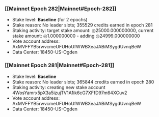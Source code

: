 ### [[Mainnet Epoch 282|Mainnet#Epoch-282]]
* Stake level: **Baseline** (for 2 epochs)
* Stake reason: No leader slots; 355529 credits earned in epoch 281
* Staking activity: target stake amount: ◎25000.000000000, current stake amount: ◎1.000000000 - adding ◎24999.000000000
* Vote account address: AxMVFFYB5rwvcmeUFUHoUfWWBXeaJABiMSygdUvnqBeW
* Data Center: 18450-US-Ogden
### [[Mainnet Epoch 281|Mainnet#Epoch-281]]
* Stake level: **Baseline**
* Stake reason: No leader slots; 365844 credits earned in epoch 280
* Staking activity: creating new stake account 4WosYamrx5pX3a5izujTV1A1ik6cG7XFfD97m64XCuv2
* Vote account address: AxMVFFYB5rwvcmeUFUHoUfWWBXeaJABiMSygdUvnqBeW
* Data Center: 18450-US-Ogden
